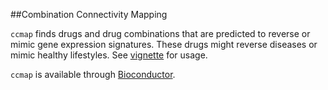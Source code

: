 ##Combination Connectivity Mapping

`ccmap` finds drugs and drug combinations that are predicted to reverse or
mimic gene expression signatures. These drugs might reverse diseases or mimic 
healthy lifestyles. See [vignette](http://bioconductor.org/packages/devel/bioc/vignettes/ccmap/inst/doc/ccmap-vignette.html) for usage.

`ccmap` is available through [Bioconductor](http://bioconductor.org/packages/ccmap/).

  
